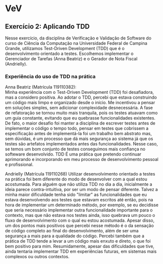 # VeV

## Exercício 2: Aplicando TDD
Nesse exercício, da disciplina de Verificação e Validação de Software do curso de Ciência da Computação na Universidade Federal de Campina Grande, utilizamos Test-Driven Development (TDD) que é o desenvolvimento orientado a testes. Escolhemos implementar o Gerenciador de Tarefas (Anna Beatriz) e o Gerador de Nota Fiscal (Andrielly).

### Experiência do uso de TDD na prática

Anna Beatriz (Matrícula 119110382):  
  Minha experiência com o Test-Driven Development (TDD) foi desafiadora, mas a considero positiva. Ao adotar o TDD, percebi que estava construindo um código mais limpo e organizado desde o início. Me incentivou a pensar em soluções simples, sem adicionar complexidade desnecessária. A fase de refatoração se tornou muito mais tranquila, pois os testes atuavam como um guia constante, evitando que eu quebrasse funcionalidades existentes. De fato, o maior desafio foi manter a disciplina de escrever testes antes de implementar o código o tempo todo, pensar em testes que cobrissem a especificação antes de implementá-la foi um trabalho bem abstrato mas, sem dúvidas, é um processo que dá mais segurança ao sistema já que os testes são artefatos implementados antes das funcionalidades. Nesse caso, se temos um bom conjunto de testes conseguimos mais confiança no softeware desenvolvido. TDD É uma prática que pretendo continuar aprimorando e incorporando em meu processo de desenvolvimento pessoal e profissional.

Andrielly (Matrícula 119110268)
Utilizar desenvolvimento orientado a testes na prática foi bem diferente do modo de desenvolver com a qual estou acostumada. Para alguém que não utiliza TDD no dia a dia, inicialmente a ideia parece contra-intuitiva, por ser um modo de pensar diferente. Talvez a minha maior dificuldade tenha sido "limitar" as funcionalidades que eu estava desenvolvendo aos testes que estavam escritos até então, pois na hora de implementar um determinado método, por exemplo, se eu decidisse que seria necessário implementar outra funcionalidade importante para o contexto, mas que não estava nos testes ainda, isso quebrava um pouco o fluxo de desenvolvimento com o qual eu estou acostumada. Apesar disso, um dos pontos mais positivos que percebi nesse método é o da sensação de código completo ao final do desenvolvimento, além de ser uma segurança a mais para a qualidade do código. Percebi também que a prática de TDD tende a levar a um código mais enxuto e direto, o que foi bem positivo para mim. Resumidamente, apesar das dificuldades que tive, ainda tentaria implementar TDD em experiências futuras, em sistemas mais complexos ou outros contextos.

